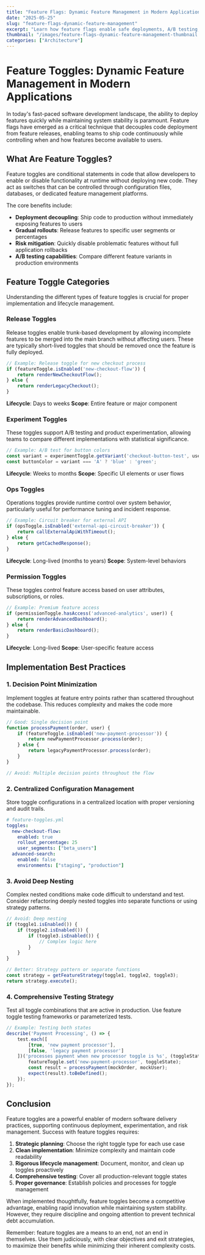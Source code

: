 ```yaml
---
title: "Feature Flags: Dynamic Feature Management in Modern Applications"
date: "2025-05-25"
slug: "feature-flags-dynamic-feature-management"
excerpt: "Learn how feature flags enable safe deployments, A/B testing, and runtime feature control. Comprehensive guide covering implementation patterns, best practices, and lifecycle management."
thumbnail: "/images/feature-flags-dynamic-feature-management-thumbnail.png"
categories: ["Architecture"]
---
```

# Feature Toggles: Dynamic Feature Management in Modern Applications

In today's fast-paced software development landscape, the ability to deploy features quickly while maintaining system stability is paramount. Feature flags have emerged as a critical technique that decouples code deployment from feature releases, enabling teams to ship code continuously while controlling when and how features become available to users.

## What Are Feature Toggles?

Feature toggles are conditional statements in code that allow developers to enable or disable functionality at runtime without deploying new code. They act as switches that can be controlled through configuration files, databases, or dedicated feature management platforms.

The core benefits include:

- **Deployment decoupling**: Ship code to production without immediately exposing features to users
- **Gradual rollouts**: Release features to specific user segments or percentages
- **Risk mitigation**: Quickly disable problematic features without full application rollbacks
- **A/B testing capabilities**: Compare different feature variants in production environments

## Feature Toggle Categories

Understanding the different types of feature toggles is crucial for proper implementation and lifecycle management.

### Release Toggles

Release toggles enable trunk-based development by allowing incomplete features to be merged into the main branch without affecting users. These are typically short-lived toggles that should be removed once the feature is fully deployed.

```javascript
// Example: Release toggle for new checkout process
if (featureToggle.isEnabled('new-checkout-flow')) {
    return renderNewCheckoutFlow();
} else {
    return renderLegacyCheckout();
}
```

**Lifecycle**: Days to weeks
**Scope**: Entire feature or major component

### Experiment Toggles

These toggles support A/B testing and product experimentation, allowing teams to compare different implementations with statistical significance.

```javascript
// Example: A/B test for button colors
const variant = experimentToggle.getVariant('checkout-button-test', userId);
const buttonColor = variant === 'A' ? 'blue' : 'green';
```

**Lifecycle**: Weeks to months
**Scope**: Specific UI elements or user flows

### Ops Toggles

Operations toggles provide runtime control over system behavior, particularly useful for performance tuning and incident response.

```javascript
// Example: Circuit breaker for external API
if (opsToggle.isEnabled('external-api-circuit-breaker')) {
    return callExternalApiWithTimeout();
} else {
    return getCachedResponse();
}
```

**Lifecycle**: Long-lived (months to years)
**Scope**: System-level behaviors

### Permission Toggles

These toggles control feature access based on user attributes, subscriptions, or roles.

```javascript
// Example: Premium feature access
if (permissionToggle.hasAccess('advanced-analytics', user)) {
    return renderAdvancedDashboard();
} else {
    return renderBasicDashboard();
}
```

**Lifecycle**: Long-lived
**Scope**: User-specific feature access

## Implementation Best Practices

### 1. Decision Point Minimization

Implement toggles at feature entry points rather than scattered throughout the codebase. This reduces complexity and makes the code more maintainable.

```javascript
// Good: Single decision point
function processPayment(order, user) {
    if (featureToggle.isEnabled('new-payment-processor')) {
        return newPaymentProcessor.process(order);
    } else {
        return legacyPaymentProcessor.process(order);
    }
}

// Avoid: Multiple decision points throughout the flow
```

### 2. Centralized Configuration Management

Store toggle configurations in a centralized location with proper versioning and audit trails.

```yaml
# feature-toggles.yml
toggles:
  new-checkout-flow:
    enabled: true
    rollout_percentage: 25
    user_segments: ["beta_users"]
  advanced-search:
    enabled: false
    environments: ["staging", "production"]
```

### 3. Avoid Deep Nesting

Complex nested conditions make code difficult to understand and test. Consider refactoring deeply nested toggles into separate functions or using strategy patterns.

```javascript
// Avoid: Deep nesting
if (toggle1.isEnabled()) {
    if (toggle2.isEnabled()) {
        if (toggle3.isEnabled()) {
            // Complex logic here
        }
    }
}

// Better: Strategy pattern or separate functions
const strategy = getFeatureStrategy(toggle1, toggle2, toggle3);
return strategy.execute();
```

### 4. Comprehensive Testing Strategy

Test all toggle combinations that are active in production. Use feature toggle testing frameworks or parameterized tests.

```javascript
// Example: Testing both states
describe('Payment Processing', () => {
    test.each([
        [true, 'new payment processor'],
        [false, 'legacy payment processor']
    ])('processes payment when new processor toggle is %s', (toggleState, description) => {
        featureToggle.set('new-payment-processor', toggleState);
        const result = processPayment(mockOrder, mockUser);
        expect(result).toBeDefined();
    });
});
```

## Conclusion

Feature toggles are a powerful enabler of modern software delivery practices, supporting continuous deployment, experimentation, and risk management. Success with feature toggles requires:

1. **Strategic planning**: Choose the right toggle type for each use case
2. **Clean implementation**: Minimize complexity and maintain code readability  
3. **Rigorous lifecycle management**: Document, monitor, and clean up toggles proactively
4. **Comprehensive testing**: Cover all production-relevant toggle states
5. **Proper governance**: Establish policies and processes for toggle management

When implemented thoughtfully, feature toggles become a competitive advantage, enabling rapid innovation while maintaining system stability. However, they require discipline and ongoing attention to prevent technical debt accumulation.

Remember: feature toggles are a means to an end, not an end in themselves. Use them judiciously, with clear objectives and exit strategies, to maximize their benefits while minimizing their inherent complexity costs.